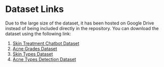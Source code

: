 # Dataset Links
Due to the large size of the dataset, it has been hosted on Google Drive instead of being included directly in the repository. You can download the dataset using the following link:

1. [Skin Treatment Chatbot Dataset](https://drive.google.com/file/d/1HZt3rZUEG5SAkYXe2NWcx8WgacT0Hc6P/view?usp=drive_link)
2. [Acne Grades Dataset](https://drive.google.com/drive/folders/1MpkTgOUA5LKXYDB9Xn5FxX1PamI4si_U?usp=sharing)
3. [Skin Types Dataset](https://drive.google.com/drive/folders/1guJNwlDefhazUmfAdPdQcoOkOScXw-w-?usp=sharing)
4. [Acne Types Detection Dataset](https://drive.google.com/drive/folders/1E-25pzXrM7BSFzCQ5Egl4fQJSqUBDPN5?usp=sharing)
